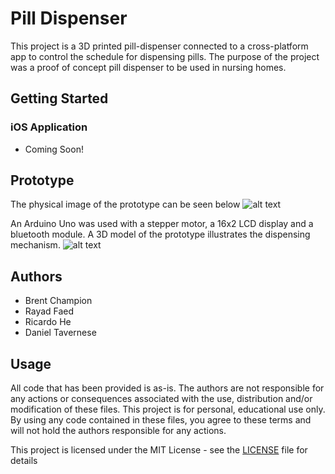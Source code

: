 # Pill Dispenser
This project is a 3D printed pill-dispenser connected to a cross-platform app to control the schedule for dispensing pills.
The purpose of the project was a proof of concept pill dispenser to be used in nursing homes.

## Getting Started
### iOS Application
- Coming Soon!

## Prototype
The physical image of the prototype can be seen below
![alt text](https://github.com/bchampp/pill-dispenser/blob/master/images/prototype.png)

An Arduino Uno was used with a stepper motor, a 16x2 LCD display and a bluetooth module. A 3D model of the prototype illustrates the dispensing mechanism.
![alt text](https://github.com/bchampp/pill-dispenser/blob/master/images/cad.png)


## Authors
- Brent Champion
- Rayad Faed
- Ricardo He
- Daniel Tavernese

## Usage
All code that has been provided is as-is. The authors are not responsible for any actions or consequences associated with the use, distribution and/or modification of these files. This project is for personal, educational use only. By using any code contained in these files, you agree to these terms and will not hold the authors responsible for any actions.

This project is licensed under the MIT License - see the [LICENSE](https://github.com/bchampp/pill-dispenser/blob/master/LICENSE) file for details